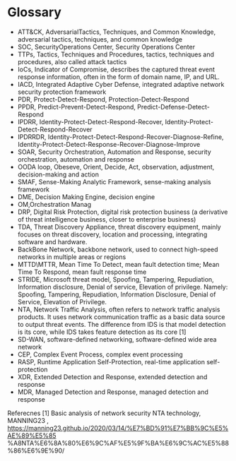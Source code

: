 # Glossary

- ATT&CK, AdversarialTactics, Techniques, and Common Knowledge, adversarial tactics, techniques, and common knowledge
- SOC, SecurityOperations Center, Security Operations Center
- TTPs, Tactics, Techniques and Procedures, tactics, techniques and procedures, also called attack tactics
- IoCs, Indicator of Compromise, describes the captured threat event response information, often in the form of domain name, IP, and URL.
- IACD, Integrated Adaptive Cyber ​​Defense, integrated adaptive network security protection framework
- PDR, Protect-Detect-Respond, Protection-Detect-Respond
- PPDR, Predict-Prevent-Detect-Respond, Predict-Defense-Detect-Respond
- IPDRR, Identity-Protect-Detect-Respond-Recover, Identity-Protect-Detect-Respond-Recover
- IPDRRDR, Identity-Protect-Detect-Respond-Recover-Diagnose-Refine, Identity-Protect-Detect-Response-Recover-Diagnose-Improve
- SOAR, Security Orchestration, Automation and Response, security orchestration, automation and response
- OODA loop, Obeseve, Orient, Decide, Act, observation, adjustment, decision-making and action
- SMAF, Sense-Making Analytic Framework, sense-making analysis framework
- DME, Decision Making Engine, decision engine
- OM,Orchestration Manag
- DRP, Digital Risk Protection, digital risk protection business (a derivative of threat intelligence business, closer to enterprise business)
- TDA, Threat Discovery Appliance, threat discovery equipment, mainly focuses on threat discovery, location and processing, integrating software and hardware.
- BackBone Network, backbone network, used to connect high-speed networks in multiple areas or regions
- MTTD\MTTR, Mean Time To Detect, mean fault detection time; Mean Time To Respond, mean fault response time
- STRIDE, Microsoft threat model, Spoofing, Tampering, Repudiation, Information disclosure, Denial of service, Elevation of privilege. Namely: Spoofing, Tampering, Repudiation, Information Disclosure, Denial of Service, Elevation of Privilege.
- NTA, Network Traffic Analysis, often refers to network traffic analysis products. It uses network communication traffic as a basic data source to output threat events. The difference from IDS is that model detection is its core, while IDS takes feature detection as its core [1]
- SD-WAN, software-defined networking, software-defined wide area network
- CEP, Complex Event Process, complex event processing
- RASP, Runtime Application Self-Protection, real-time application self-protection
- XDR, Extended Detection and Response, extended detection and response
- MDR, Managed Detection and Response, managed detection and response

Referecnes
[1] Basic analysis of network security NTA technology, MANNING23 , https://manning23.github.io/2020/03/14/%E7%BD%91%E7%BB%9C%E5%AE%89%E5%85 %A8NTA%E6%8A%80%E6%9C%AF%E5%9F%BA%E6%9C%AC%E5%88%86%E6%9E%90/
